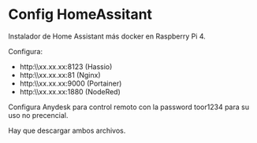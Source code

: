 # Config HomeAssitant
Instalador de Home Assistant más docker en Raspberry Pi 4. 

Configura:
- http:\\\xx.xx.xx:8123 (Hassio)
- http:\\\xx.xx.xx:81 (Nginx)
- http:\\\xx.xx.xx:9000 (Portainer)
- http:\\\xx.xx.xx:1880 (NodeRed)

Configura Anydesk para control remoto con la password toor1234 para su uso no precencial.

Hay que descargar ambos archivos.
